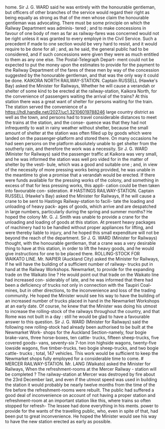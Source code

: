 home. Sir J. G. WARD said he was entirely with the honourable gentleman, but officers of other branches of the service would regard their right as being equally as strong as that of the men whose claim the honourable gentleman was advocating. There must be some principle on which the Railway Department was adminis- tered ; and to make concessions in favour of one body of men as far as railway-fares was concerned would not be right unless it was granted to every employé in the Civil Service. Such a precedent if made to one section would be very hard to resist, and it would require to be done for all ; and, as he said, the general public had to be considered, and if such concessions were given they were as much entitled to them as any one else. The Postal-Telegraph Depart- ment could not be expected to put the money upon the estimates to provide for the payment to the Railway Department of the fares of these men by way of the concession suggested by the honourable gentleman, and that was the only way it could be done. KAIKORA NORTH RAILWAY-STATION. Captain RUSSELL (Hawke's Bay) asked the Minister for Railways, Whether he will cause a verandah or shelter of some kind to be erected at the railway-station, Kaikora North, for the convenience of passengers waiting the arrival of the trains? At this station there was a great want of shelter for persons waiting for the train. The station served the convenience of a https://hdl.handle.net/2027/uc1.32106019788246 large country district as well as the town, and persons had to travel considerable distances to meet the trains at the station, and the conse- quence was that they had not infrequently to wait in rainy weather without shelter, because the small amount of shelter at the station was often filled up by goods which were landed on the passenger-platform and stored there. On many occasions he had seen persons on the platform absolutely unable to get shelter from the southerly rain, and therefore the work was a necessity. Sir J. G. WARD (Minister for Railways) said the passenger traffic at Kaikora was very small, and he was informed the station was well pro vided for in the matter of shelter by the vesti- bule, which was a good and suitable one ; and, in view of the necessity of more pressing works being provided, he was unable in the meantime to give a promise that a verandah would be erected. If there were funds available for the pressing works of the colony, and something in excess of that for less pressing works, this appli- cation could be then taken into favourable con- sideration. # HASTINGS RAILWAY-STATION. Captain RUSSELL (Hawke's Bay) asked the Minister for Railways, If he will cause a crane to be sent to Hastings Railway-station to facili- tate the loading and unloading of heavy pack- ages of goods, which arrive and are despatched in large numbers, particularly during the spring and summer months? He hoped the colony Mr. G. J. Smith was unable to provide a crane for the unloading and loading of goods at this station. At present heavy packages of machinery had to be handled without proper appliances for lifting, and were thereby liable to injury, and he hoped this small expenditure will not be beyond the reach of the department. Sir J. G. WARD (Minister for Railways) thought, with the honourable gentleman, that a crane was a very desirable thing to have at this station, in order to lift the heavy goods, and he would give instructions for one to be placed there. ROLLING-STOCK FOR WAIKATO LINE. Mr. NAPIER (Auckland City) asked the Minister for Railways, If he will have the building of a sufficient number of railway- trucks put in hand at the Railway Workshops. Newmarket, to provide for the expanding trade on the Waikato line ? He would point out that trade on the Waikato line had increased con- siderably of late, and he was informed that there had been a deficiency of trucks not only in connection with the Taupiri Coal-mines, but in other directions, to the inconvenience and loss of the trading community. He hoped the Minister would see his way to have the building of an increased number of trucks placed in hand in the Newmarket Workshops at an early date. Of course, he knew that the Minister was doing his utmost to increase the rolling-stock of the railways throughout the country, and that Rome was not built in a day : still he would be glad to have a favourable answer to this question. Sir J. G. WARD (Minister for Railways) said the following new rolling-stock had already been authorised to be built at the Newmarket Work- shops for the Auckland Section-namely, four bogie brake-vans, three horse-boxes, ten cattle- trucks, fifteen sheep-trucks, five covered goods- vans, seventy-six 7-ton iron highside wagons, twenty-five lowside wagons, five timber-trucks, two bogie sheep-trucks, and two bogie cattle- trucks ; total, 147 vehicles. This work would be sufficient to keep the Newmarket shops fully employed for a considerable time to come. # MERCER RAILWAY-STATION. Mr. LANG (Waikato) asked the Minister for Railways, When the refreshment-rooms at the Mercer Railway - station will be completed ? The railway-station at Mercer was destroyed by fire about the 23rd December last, and even if the utmost speed was used in building the station it would probably be nearly twelve months from the time of the fire before the refreshment-rooms were rebuilt. The public had suffered a good deal of inconvenience on account of not having a proper station and refreshment-room at an important station like this, where trains so often stopped for refresh- The lessee had done everything in his ments. power to provide for the wants of the travelling public, who, even in spite of that, had been put to great inconvenience. He hoped the Minister would see his way to have the new station erected as early as possible. 